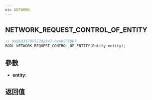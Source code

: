 ```yaml
---
ns: NETWORK
---
```

## NETWORK_REQUEST_CONTROL_OF_ENTITY

```c
// 0xB69317BF5E782347 0xA05FEBD7
BOOL NETWORK_REQUEST_CONTROL_OF_ENTITY(Entity entity);
```


## 參數
* **entity**: 

## 返回值
